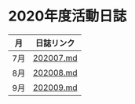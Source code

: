 # 2020年度活動日誌

| 月 | 日誌リンク |
|:---:|:---:|
| 7月 | [202007.md](./202007.md) |
| 8月 | [202008.md](./202008.md) |
| 9月 | [202009.md](./202009.md) |

